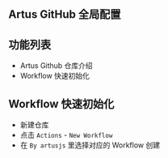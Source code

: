 ## Artus GitHub 全局配置

## 功能列表

- Artus Github 仓库介绍
- Workflow 快速初始化


## Workflow 快速初始化

- 新建仓库
- 点击 `Actions` - `New Workflow`
- 在 `By artusjs` 里选择对应的 Workflow 创建


